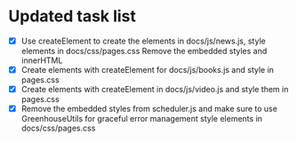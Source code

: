 # Updated task list

- [x] Use createElement to create the elements in docs/js/news.js, style elements in docs/css/pages.css Remove the embedded styles and innerHTML
- [x] Create elements with createElement for docs/js/books.js and style in pages.css
- [x] Create elements with createElement in docs/js/video.js and style them in pages.css
- [x] Remove the embedded styles from scheduler.js and make sure to use GreenhouseUtils for graceful error management style elements in docs/css/pages.css
